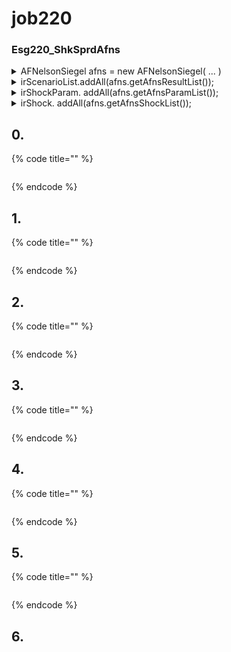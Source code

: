 # job220

### Esg220\_ShkSprdAfns

<details>

<summary>AFNelsonSiegel afns = new AFNelsonSiegel( ... )</summary>

* 생성자 , input 세팅&#x20;
*

    <figure><img src="../../../.gitbook/assets/image (43).png" alt=""><figcaption></figcaption></figure>

</details>

<details>

<summary>irScenarioList.addAll(afns.getAfnsResultList());</summary>

#### `initializeAfnsParas();`&#x20;

파라메타 초기화&#x20;

#### `if(this.inputParas != null) this.initParas = this.inputParas;`

모수 뭐 쓸지 결정. this.inputParas가 null이 아니면 초기모수값 설정.&#x20;

#### `kalmanFiltering();`

초기모수를 기준으로 뭔가를 최소화 하는 과정으로 모수를 추정하는 듯.  최적화된 모수를 설정함. (return 없이 모수세트 값만 지정하고 끝)

* \[참고] [https://angeloyeo.github.io/2021/04/07/Kalman\_filter.html](https://angeloyeo.github.io/2021/04/07/Kalman\_filter.html)

#### `afnsShockGenerating();`

충격수준 적용

* BaseShock
* MeanRShock
* LevelShock
* TwistShock

</details>

<details>

<summary>irShockParam. addAll(afns.getAfnsParamList());</summary>

파라메타 값 저장&#x20;

"LAMBDA" , "THETA\_1" , "THETA\_2" , "THETA\_3" , "KAPPA\_1" , "KAPPA\_2" , "KAPPA\_3", "SIGMA\_11", "SIGMA\_21", "SIGMA\_22", "SIGMA\_31", "SIGMA\_32", "SIGMA\_33", "EPSILON"

</details>

<details>

<summary>irShock. addAll(afns.getAfnsShockList());</summary>

충격수준 산출결과 저장&#x20;

</details>







## 0. &#x20;

{% code title="" %}
```java
```
{% endcode %}

## 1.&#x20;

{% code title="" %}
```java
```
{% endcode %}

## 2.&#x20;

{% code title="" %}
```java
```
{% endcode %}

## 3.&#x20;

{% code title="" %}
```java
```
{% endcode %}

## 4.&#x20;

{% code title="" %}
```java
```
{% endcode %}

## 5.&#x20;

{% code title="" %}
```java
```
{% endcode %}

## 6.&#x20;
